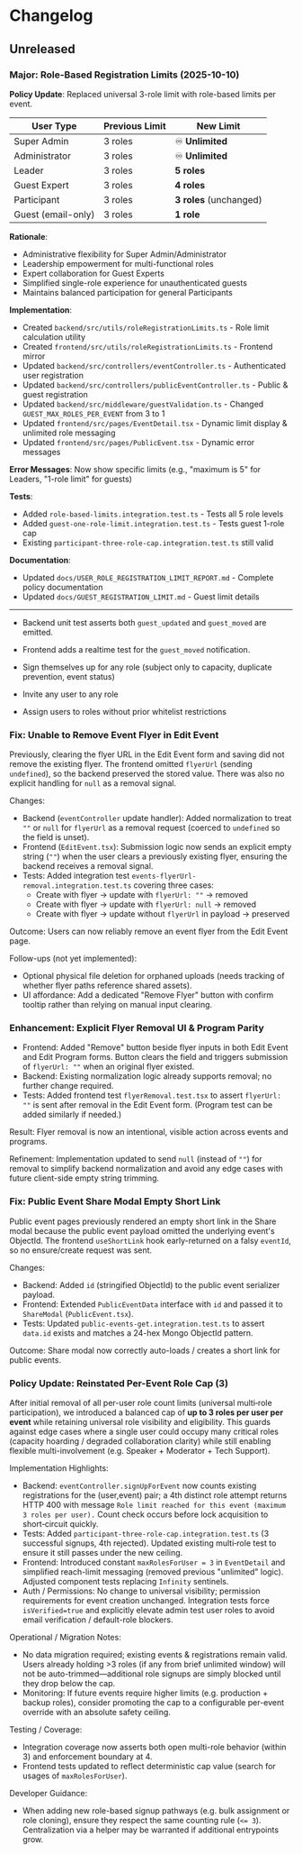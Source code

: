 # Changelog

## Unreleased

### Major: Role-Based Registration Limits (2025-10-10)

**Policy Update**: Replaced universal 3-role limit with role-based limits per event.

| User Type          | Previous Limit | New Limit               |
| ------------------ | -------------- | ----------------------- |
| Super Admin        | 3 roles        | ♾️ **Unlimited**        |
| Administrator      | 3 roles        | ♾️ **Unlimited**        |
| Leader             | 3 roles        | **5 roles**             |
| Guest Expert       | 3 roles        | **4 roles**             |
| Participant        | 3 roles        | **3 roles** (unchanged) |
| Guest (email-only) | 3 roles        | **1 role**              |

**Rationale**:

- Administrative flexibility for Super Admin/Administrator
- Leadership empowerment for multi-functional roles
- Expert collaboration for Guest Experts
- Simplified single-role experience for unauthenticated guests
- Maintains balanced participation for general Participants

**Implementation**:

- Created `backend/src/utils/roleRegistrationLimits.ts` - Role limit calculation utility
- Created `frontend/src/utils/roleRegistrationLimits.ts` - Frontend mirror
- Updated `backend/src/controllers/eventController.ts` - Authenticated user registration
- Updated `backend/src/controllers/publicEventController.ts` - Public & guest registration
- Updated `backend/src/middleware/guestValidation.ts` - Changed `GUEST_MAX_ROLES_PER_EVENT` from 3 to 1
- Updated `frontend/src/pages/EventDetail.tsx` - Dynamic limit display & unlimited role messaging
- Updated `frontend/src/pages/PublicEvent.tsx` - Dynamic error messages

**Error Messages**: Now show specific limits (e.g., "maximum is 5" for Leaders, "1-role limit" for guests)

**Tests**:

- Added `role-based-limits.integration.test.ts` - Tests all 5 role levels
- Added `guest-one-role-limit.integration.test.ts` - Tests guest 1-role cap
- Existing `participant-three-role-cap.integration.test.ts` still valid

**Documentation**:

- Updated `docs/USER_ROLE_REGISTRATION_LIMIT_REPORT.md` - Complete policy documentation
- Updated `docs/GUEST_REGISTRATION_LIMIT.md` - Guest limit details

---

- Backend unit test asserts both `guest_updated` and `guest_moved` are emitted.
- Frontend adds a realtime test for the `guest_moved` notification.

- Sign themselves up for any role (subject only to capacity, duplicate prevention, event status)
- Invite any user to any role
- Assign users to roles without prior whitelist restrictions

### Fix: Unable to Remove Event Flyer in Edit Event

Previously, clearing the flyer URL in the Edit Event form and saving did not remove the existing flyer. The frontend omitted `flyerUrl` (sending `undefined`), so the backend preserved the stored value. There was also no explicit handling for `null` as a removal signal.

Changes:

- Backend (`eventController` update handler): Added normalization to treat `""` or `null` for `flyerUrl` as a removal request (coerced to `undefined` so the field is unset).
- Frontend (`EditEvent.tsx`): Submission logic now sends an explicit empty string (`""`) when the user clears a previously existing flyer, ensuring the backend receives a removal signal.
- Tests: Added integration test `events-flyerUrl-removal.integration.test.ts` covering three cases:
  - Create with flyer → update with `flyerUrl: ""` → removed
  - Create with flyer → update with `flyerUrl: null` → removed
  - Create with flyer → update without `flyerUrl` in payload → preserved

Outcome: Users can now reliably remove an event flyer from the Edit Event page.

Follow-ups (not yet implemented):

- Optional physical file deletion for orphaned uploads (needs tracking of whether flyer paths reference shared assets).
- UI affordance: Add a dedicated "Remove Flyer" button with confirm tooltip rather than relying on manual input clearing.

### Enhancement: Explicit Flyer Removal UI & Program Parity

- Frontend: Added "Remove" button beside flyer inputs in both Edit Event and Edit Program forms. Button clears the field and triggers submission of `flyerUrl: ""` when an original flyer existed.
- Backend: Existing normalization logic already supports removal; no further change required.
- Tests: Added frontend test `flyerRemoval.test.tsx` to assert `flyerUrl: ""` is sent after removal in the Edit Event form. (Program test can be added similarly if needed.)

Result: Flyer removal is now an intentional, visible action across events and programs.

Refinement: Implementation updated to send `null` (instead of `""`) for removal to simplify backend normalization and avoid any edge cases with future client-side empty string trimming.

### Fix: Public Event Share Modal Empty Short Link

Public event pages previously rendered an empty short link in the Share modal because the public event payload omitted the underlying event's ObjectId. The frontend `useShortLink` hook early-returned on a falsy `eventId`, so no ensure/create request was sent.

Changes:

- Backend: Added `id` (stringified ObjectId) to the public event serializer payload.
- Frontend: Extended `PublicEventData` interface with `id` and passed it to `ShareModal` (`PublicEvent.tsx`).
- Tests: Updated `public-events-get.integration.test.ts` to assert `data.id` exists and matches a 24-hex Mongo ObjectId pattern.

Outcome: Share modal now correctly auto-loads / creates a short link for public events.

### Policy Update: Reinstated Per-Event Role Cap (3)

After initial removal of all per-user role count limits (universal multi‑role participation), we introduced a balanced cap of **up to 3 roles per user per event** while retaining universal role visibility and eligibility. This guards against edge cases where a single user could occupy many critical roles (capacity hoarding / degraded collaboration clarity) while still enabling flexible multi-involvement (e.g. Speaker + Moderator + Tech Support).

Implementation Highlights:

- Backend: `eventController.signUpForEvent` now counts existing registrations for the (user,event) pair; a 4th distinct role attempt returns HTTP 400 with message `Role limit reached for this event (maximum 3 roles per user).` Count check occurs before lock acquisition to short‑circuit quickly.
- Tests: Added `participant-three-role-cap.integration.test.ts` (3 successful signups, 4th rejected). Updated existing multi‑role test to ensure it still passes under the new ceiling.
- Frontend: Introduced constant `maxRolesForUser = 3` in `EventDetail` and simplified reach-limit messaging (removed previous "unlimited" logic). Adjusted component tests replacing `Infinity` sentinels.
- Auth / Permissions: No change to universal visibility; permission requirements for event creation unchanged. Integration tests force `isVerified=true` and explicitly elevate admin test user roles to avoid email verification / default-role blockers.

Operational / Migration Notes:

- No data migration required; existing events & registrations remain valid. Users already holding >3 roles (if any from brief unlimited window) will not be auto-trimmed—additional role signups are simply blocked until they drop below the cap.
- Monitoring: If future events require higher limits (e.g. production + backup roles), consider promoting the cap to a configurable per-event override with an absolute safety ceiling.

Testing / Coverage:

- Integration coverage now asserts both open multi-role behavior (within 3) and enforcement boundary at 4.
- Frontend tests updated to reflect deterministic cap value (search for usages of `maxRolesForUser`).

Developer Guidance:

- When adding new role-based signup pathways (e.g. bulk assignment or role cloning), ensure they respect the same counting rule (`<= 3`). Centralization via a helper may be warranted if additional entrypoints grow.
